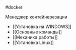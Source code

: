 #docker

Менеджер контейнерезации

- [[Установка на WINDOWS]]
- [[Основные команды]]
- [[Механика работы]]
- [[Установка Linux]]